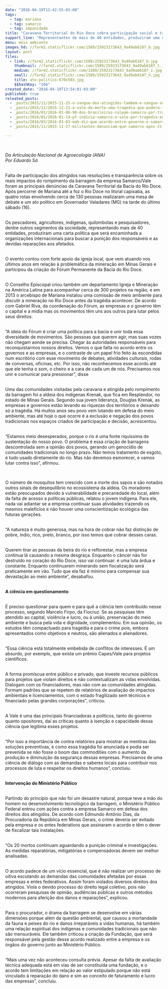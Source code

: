```yaml
---
date: "2016-04-19T13:42:55-03:00"
tags:
  - tag: mariana
  - tag: samarco
  - tag: impunidade
title: "Caravana Territorial do Rio Doce cobra participação social e transparência à Samarco em Governador Valadares (MG)\n"
support_line: "Representantes de mais de 40 entidades, produziram uma carta política que será encaminhada a organizações internacionais para buscar a punição dos responsáveis e as devidas reparações aos afetados."
menu: meio ambiente
images_hd: //farm2.staticflickr.com/1589/25923173643_9a49ab6187_b.jpg
layout: post
files:
  - link: //farm2.staticflickr.com/1589/25923173643_9a49ab6187_b.jpg
    thumbnail: //farm2.staticflickr.com/1589/25923173643_9a49ab6187_t.jpg
    medium: //farm2.staticflickr.com/1589/25923173643_9a49ab6187_z.jpg
    small: //farm2.staticflickr.com/1589/25923173643_9a49ab6187_n.jpg
    title: ato-politico-670x503.jpg
    $$hashKey: "166"
created_date: "2016-04-19T13:54:01-03:00"
published: true
releated_posts:
  - _posts/2015/11/2015-11-25-o-sangue-dos-atingidos-tambem-e-sangue-sem-terra-disse-juventude-em-solidariedade-a-mariana.md
  - _posts/2015/12/2015-12-21-a-vale-da-morte-uma-tragedia-que-podera-ficar-impune.md
  - _posts/2016/01/2016-01-06-90-dos-brasileiros-culpam-samarco-por-tragedia-em-mariana.md
  - _posts/2016/01/2016-01-14-pf-indicia-samarco-e-vale-por-tragedia-em-mariana.md
  - _posts/2016/03/2016-03-03-mab-diz-que-acordo-entre-governo-e-samarco-nao-representa-interesses-de-vitimas.md
  - _posts/2015/11/2015-11-27-militantes-denunciam-que-samarco-apos-21-dias-do-rompimento-ainda-nao-atende-atingidos-de-forma-eficaz.md

---
```

<p>&nbsp;</p>

<p><em>Da Articula&ccedil;&atilde;o Nacional de Agroecologia (ANA)<br />
Por Eduardo S&aacute;&nbsp;</em></p>

<p><br />
<span class="s1">Falta de participa&ccedil;&atilde;o dos atingidos nas resolu&ccedil;&otilde;es e transpar&ecirc;ncia sobre os reais impactos do rompimento da barragem da empresa Samarco/Vale foram as principais den&uacute;ncias da Caravana Territorial da Bacia do Rio Doce. Ap&oacute;s percorrer de Mariana at&eacute; a foz o Rio Doce no litoral capixaba, as quatro rotas envolvendo cerca de 130 pessoas realizaram uma mesa de debate e um ato pol&iacute;tico em Governador Valadares (MG) na tarde do &uacute;ltimo s&aacute;bado (16). </span></p>

<p class="p1"><br />
<span class="s1">Os pescadores, agricultores, ind&iacute;genas, quilombolas e pesquisadores, dentre outros segmentos da sociedade, representando mais de 40 entidades, produziram uma carta pol&iacute;tica que ser&aacute; encaminhada a organiza&ccedil;&otilde;es internacionais para buscar a puni&ccedil;&atilde;o dos respons&aacute;veis e as devidas repara&ccedil;&otilde;es aos afetados.</span></p>

<p class="p1"><br />
<span class="s1">O evento contou com forte apoio da igreja local, que vem atuando nos &uacute;ltimos anos em rela&ccedil;&atilde;o &agrave; problem&aacute;tica da minera&ccedil;&atilde;o em Minas Gerais e participou da cria&ccedil;&atilde;o do F&oacute;rum Permanente da Bacia do Rio Doce. </span></p>

<p class="p1"><br />
<span class="s1">O Conselho Episcopal criou tamb&eacute;m um departamento Igreja e Minera&ccedil;&atilde;o na Am&eacute;rica Latina para acompanhar cerca de 300 projetos na regi&atilde;o, e em 2013 o arcebispo de Mariana instalou uma comiss&atilde;o de meio ambiente para discutir a minera&ccedil;&atilde;o no Rio Doce antes da trag&eacute;dia acontecer. De acordo com Gabriel Riva, da coordena&ccedil;&atilde;o do F&oacute;rum, as empresas e o governo t&ecirc;m o capital e a m&iacute;dia mas os movimentos t&ecirc;m uns aos outros para lutar pelos seus direitos.</span></p>

<p class="p1"><br />
<span class="s1">&ldquo;A ideia do F&oacute;rum &eacute; criar uma pol&iacute;tica para a bacia e unir toda essa diversidade de movimentos. S&atilde;o pessoas que querem agir, mas suas vozes n&atilde;o chegam aonde se precisa. Chegar &agrave;s autoridades respons&aacute;veis para reconquistarmos nossos direitos. Vemos o que falta no acordo entre os governos e as empresas, e o contraste de um papel frio feito &agrave;s escondidas num escrit&oacute;rio com esse movimento de debates, atividades culturais, rodas de conversas, oficinas, etc. Por isso, n&atilde;o reconhecemos esse acordo at&eacute; que ele tenha o som, o cheiro e a cara de cada um de n&oacute;s. Precisamos nos unir e comunicar para pressionar&rdquo;, disse</span></p>

<p class="p1"><br />
<span class="s1">Uma das comunidades visitadas pela caravana e atingida pelo rompimento da barragem foi a aldeia dos ind&iacute;genas Krenak, que fica em Resplendor, no estado de Minas Gerais. Segundo sua jovem lideran&ccedil;a, Douglas Krenak, as empresas e governos est&atilde;o levando as riquezas dos territ&oacute;rios e deixando s&oacute; a trag&eacute;dia. H&aacute; muitos anos seu povo vem lutando em defesa do meio ambiente, mas at&eacute; hoje o que ocorre &eacute; a exclus&atilde;o e nega&ccedil;&atilde;o dos povos tradicionais nos espa&ccedil;os criados de participa&ccedil;&atilde;o e decis&atilde;o, acrescentou.</span></p>

<p class="p1"><br />
<span class="s1">&ldquo;Estamos meio desesperados, porque o rio &eacute; uma fonte riqu&iacute;ssima de sustenta&ccedil;&atilde;o do nosso povo. O problema &eacute; essa cria&ccedil;&atilde;o de barragens descontrolada sem a opini&atilde;o dos povos, gerando um genoc&iacute;dio de comunidades tradicionais no longo prazo. N&atilde;o temos tratamento de esgoto, &eacute; tudo usado diretamente do rio. Mas n&atilde;o devemos esmorecer, e vamos lutar contra isso&rdquo;, afirmou.</span></p>

<p class="p2">&nbsp;</p>

<p class="p1"><span class="s1">O n&uacute;mero de mosquitos tem crescido com a morte dos sapos e s&atilde;o notados outros sinais de desequil&iacute;brio no ecossistema da aldeia. Os moradores est&atilde;o preocupados devido &agrave; vulnerabilidade e precariedade do local, al&eacute;m da falta de acesso a pol&iacute;ticas p&uacute;blicas, relatou o jovem ind&iacute;gena. Para ele, nada vai adiantar se a empresa continuar suas atividades trazendo os mesmos malef&iacute;cios e n&atilde;o houver uma conscientiza&ccedil;&atilde;o ecol&oacute;gica das futuras gera&ccedil;&otilde;es.</span></p>

<p class="p1"><br />
<span class="s1">&ldquo;A natureza &eacute; muito generosa, mas na hora de cobrar n&atilde;o faz distin&ccedil;&atilde;o de pobre, &iacute;ndio, rico, preto, branco, por isso temos que cobrar desses caras. </span></p>

<p class="p1"><br />
<span class="s1">Querem tirar as pessoas da beira do rio e reflorestar, mas a empresa continua l&aacute; causando a mesma desgra&ccedil;a. Enquanto o c&acirc;ncer n&atilde;o for destru&iacute;do no cora&ccedil;&atilde;o do Rio Doce, isso vai continuar: &eacute; uma luta &aacute;rdua e constante. Enquanto continuarem minerando sem fiscaliza&ccedil;&atilde;o ser&aacute; praticamente em v&atilde;o. Tudo que ela faz &eacute; m&iacute;nimo para compensar sua devasta&ccedil;&atilde;o ao meio ambiente&rdquo;, desabafou.</span></p>

<p class="p1"><br />
<span class="s1"><b>A ci&ecirc;ncia em questionamento</b></span></p>

<p class="p1"><br />
<span class="s1">&Eacute; preciso questionar para quem e para qu&ecirc; a ci&ecirc;ncia tem contribu&iacute;do nesse processo, segundo Marcelo Firpo, da Fiocruz. Se as pesquisas t&ecirc;m atendido ao capital, viol&ecirc;ncia e lucro, ou &agrave; uni&atilde;o, preserva&ccedil;&atilde;o do meio ambiente e busca pela vida e dignidade, complementou. Em sua opini&atilde;o, os estudos t&ecirc;m compactuado para trag&eacute;dia e para o crime pois, embora apresentados como objetivos e neutros, s&atilde;o alienados e alienadores.</span></p>

<p class="p1"><br />
<span class="s1">&ldquo;Essa ci&ecirc;ncia est&aacute; totalmente embebida de conflitos de interesses. &Eacute; um absurdo, por exemplo, que exista um pr&ecirc;mio Capes/Vale para projetos cient&iacute;ficos. </span></p>

<p class="p1"><br />
<span class="s1">A forma prom&iacute;scua entre p&uacute;blico e privado, que investe recursos p&uacute;blicos para projetos que violam direitos e n&atilde;o contextualizam as vidas envolvidas. Dialogam com os financiadores, mas n&atilde;o com as comunidades atingidas. Formam padr&otilde;es que se repetem de relat&oacute;rios de avalia&ccedil;&atilde;o de impactos ambientais e licenciamentos, com o estado fragilizado sem t&eacute;cnicos e financiado pelas grandes corpora&ccedil;&otilde;es&rdquo;, criticou.</span></p>

<p class="p1"><br />
<span class="s1">A Vale &eacute; uma das principais financiadoras a pol&iacute;ticos, tanto do governo quanto opositores, da&iacute; as cr&iacute;ticas quanto &agrave; isen&ccedil;&atilde;o e capacidade dessa ci&ecirc;ncia que legitima esses projetos. </span></p>

<p class="p1"><br />
<span class="s1">&ldquo;Por isso a import&acirc;ncia de contra relat&oacute;rios para mostrar as mentiras das solu&ccedil;&otilde;es preventivas, e como essa trag&eacute;dia foi anunciada e podia ser prevenida se n&atilde;o fosse o boom das commodities com o aumento da produ&ccedil;&atilde;o e diminui&ccedil;&atilde;o da seguran&ccedil;a dessas empresas. Precisamos de uma ci&ecirc;ncia de di&aacute;logo com as demandas e saberes locais para contribuir nos processos de luta e respeitar os direitos humanos&rdquo;, concluiu.</span></p>

<p class="p1"><br />
<span class="s1"><b>Interven&ccedil;&atilde;o do Minist&eacute;rio P&uacute;blico</b></span></p>

<p class="p1"><br />
<span class="s1">Partindo do princ&iacute;pio que n&atilde;o foi um desastre natural, porque teve a m&atilde;o do homem no desenvolvimento tecnol&oacute;gico da barragem, o Minist&eacute;rio P&uacute;blico Federal entrou com a&ccedil;&otilde;es contra a empresa Samarco em defesa dos direitos dos atingidos. De acordo com Edmundo Ant&ocirc;nio Dias, da Procuradoria da Rep&uacute;blica em Minas Gerais, o crime deveria ser evitado pela empresa e os entes federativos que assinaram o acordo e t&ecirc;m o dever de fiscalizar tais instala&ccedil;&otilde;es.</span></p>

<p class="p1"><br />
<span class="s1">&ldquo;Os 20 mortos continuam aguardando a puni&ccedil;&atilde;o criminal e investiga&ccedil;&otilde;es. As medidas reparat&oacute;rias, mitigat&oacute;rias e compensadoras devem ser melhor analisadas. </span></p>

<p class="p1"><br />
<span class="s1">O acordo padece de um v&iacute;cio essencial, que &eacute; n&atilde;o realizar um processo de oitiva escutando as demandas das comunidades afetadas por essas empresas e entes federativos. Assim foram violados diversos direitos dos atingidos. Viola o devido processo do direito legal coletivo, pois n&atilde;o ocorreram pesquisas de opini&atilde;o, audi&ecirc;ncias p&uacute;blicas e outros m&eacute;todos modernos para aferi&ccedil;&atilde;o dos danos e repara&ccedil;&otilde;es&rdquo;, explicou.</span></p>

<p class="p1"><br />
<span class="s1">Para o procurador, o drama da barragem se desenvolve em v&aacute;rias dimens&otilde;es porque al&eacute;m da quest&atilde;o ambiental, que causou a mortandade da fauna e peixes do rio e danos irrepar&aacute;veis a vidas humanas, h&aacute; tamb&eacute;m uma rela&ccedil;&atilde;o espiritual dos ind&iacute;genas e comunidades tradicionais que n&atilde;o s&atilde;o mensur&aacute;veis. Ele tamb&eacute;m criticou a cria&ccedil;&atilde;o da Funda&ccedil;&atilde;o, que ser&aacute; respons&aacute;vel pela gest&atilde;o desse acordo realizado entre a empresa e os &oacute;rg&atilde;os do governo junto ao Minist&eacute;rio P&uacute;blico. </span></p>

<p class="p1"><br />
<span class="s1">&ldquo;Mais uma vez n&atilde;o aconteceu consulta pr&eacute;via. Apesar da falta de avalia&ccedil;&atilde;o t&eacute;cnica adequada est&aacute; em vias de ser constitu&iacute;da uma funda&ccedil;&atilde;o, e o acordo tem limita&ccedil;&otilde;es em rela&ccedil;&atilde;o ao valor estipulado porque n&atilde;o est&aacute; vinculado &agrave; repara&ccedil;&atilde;o do dano e sim ao conceito de faturamento e lucro das empresas&rdquo;, concluiu.</span></p>
